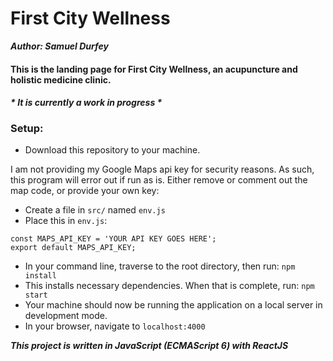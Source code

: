 # First City Wellness
***Author: Samuel Durfey***

#### This is the landing page for First City Wellness, an acupuncture and holistic medicine clinic. 
#### *\* It is currently a work in progress \**

### Setup:
- Download this repository to your machine.

I am not providing my Google Maps api key for security reasons. As such, this program will error 
out if run as is. Either remove or comment out the map code, or provide your own key:
- Create a file in `src/` named `env.js`
- Place this in `env.js`:
```
const MAPS_API_KEY = 'YOUR API KEY GOES HERE';
export default MAPS_API_KEY;
```
- In your command line, traverse to the root directory, then run:
    `npm install`
- This installs necessary dependencies. When that is complete, run:
    `npm start`
- Your machine should now be running the application on a local server in development mode.
- In your browser, navigate to `localhost:4000`


***This project is written in JavaScript (ECMAScript 6) with ReactJS***